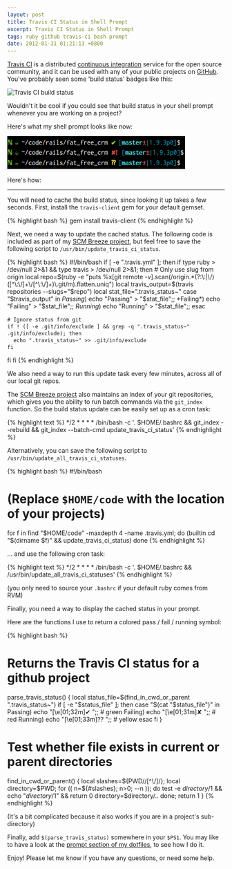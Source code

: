 ```yaml
---
layout: post
title: Travis CI Status in Shell Prompt
excerpt: Travis CI Status in Shell Prompt
tags: ruby github travis-ci bash prompt
date: 2012-01-31 01:21:13 +0800
---
```



[Travis CI](http://travis-ci.org/) is a distributed [continuous integration](http://en.wikipedia.org/wiki/Continuous_integration) service for the open source community, and it can be used with any of your public projects on [GitHub](https://github.com/). You've probably seen some 'build status' badges like this:

<img src="https://secure.travis-ci.org/travis-ci/travis-ci.png" alt="Travis CI build status">

Wouldn't it be cool if you could see that build status in your shell prompt whenever you are working on a project?

Here's what my shell prompt looks like now:

<img src="/images/posts/2012/01/travis_ci_prompt.png" alt="Travis CI status in prompt" />

Here's how:

----------------

You will need to cache the build status, since looking it up takes a few seconds. First, install the `travis-client` gem for your default gemset.

{% highlight bash %}
gem install travis-client
{% endhighlight %}


Next, we need a way to update the cached status.
The following code is included as part of my [SCM Breeze project](http://madebynathan.com/2011/10/18/git-shortcuts-like-youve-never-seen-before/), but feel free to save the following script to `/usr/bin/update_travis_ci_status`.

{% highlight bash %}
#!/bin/bash
if [ -e ".travis.yml" ]; then
  if type ruby > /dev/null 2>&1 && type travis > /dev/null 2>&1; then
    # Only use slug from origin
    local repo=$(ruby -e "puts %x[git remote -v].scan(/origin.*(?:\:|\/)([^\:\/]+\/[^\:\/]+)\.git/m).flatten.uniq")
    local travis_output=$(travis repositories --slugs="$repo")
    local stat_file=".travis_status~"
    case "$travis_output" in
    *Passing*) echo "Passing" > "$stat_file";;
    *Failing*) echo "Failing" > "$stat_file";;
    *Running*) echo "Running" > "$stat_file";;
    esac
    
    # Ignore status from git
    if ! ([ -e .git/info/exclude ] && grep -q ".travis_status~" .git/info/exclude); then 
      echo ".travis_status~" >> .git/info/exclude
    fi
  fi
fi
{% endhighlight %}

We also need a way to run this update task every few minutes, across all of our local git repos.

The [SCM Breeze project](http://madebynathan.com/2011/10/18/git-shortcuts-like-youve-never-seen-before/) also maintains an index of your git repositories, which gives you the ability to run batch commands via the `git_index` function.
So the build status update can be easily set up as a cron task:

{% highlight text %}
*/2 * * * * /bin/bash -c '. $HOME/.bashrc && git_index --rebuild && git_index --batch-cmd update_travis_ci_status'
{% endhighlight %}

Alternatively, you can save the following script to `/usr/bin/update_all_travis_ci_statuses`.

{% highlight bash %}
#!/bin/bash
# (Replace `$HOME/code` with the location of your projects)
for f in find "$HOME/code" -maxdepth 4 -name .travis.yml; do
  (builtin cd "$(dirname $f)" && update_travis_ci_status)
done
{% endhighlight %}

... and use the following cron task:

{% highlight text %}
*/2 * * * * /bin/bash -c '. $HOME/.bashrc && /usr/bin/update_all_travis_ci_statuses'
{% endhighlight %}

(you only need to source your `.bashrc` if your default ruby comes from RVM)


Finally, you need a way to display the cached status in your prompt.

Here are the functions I use to return a colored pass / fail / running symbol:

{% highlight bash %}
# Returns the Travis CI status for a github project
parse_travis_status() {
  local status_file=$(find_in_cwd_or_parent ".travis_status~")
  if [ -e "$status_file" ]; then
    case "$(cat "$status_file")" in
    Passing) echo "\[\e[01;32m\]✔ ";; # green
    Failing) echo "\[\e[01;31m\]✘ ";; # red
    Running) echo "\[\e[01;33m\]⁇ ";; # yellow
    esac
  fi
}

# Test whether file exists in current or parent directories
find_in_cwd_or_parent() {
  local slashes=${PWD//[^\/]/}; local directory=$PWD;
  for (( n=${#slashes}; n>0; --n )); do
    test -e $directory/$1 && echo "$directory/$1" && return 0
    directory=$directory/..
  done; return 1
}
{% endhighlight %}

(It's a bit complicated because it also works if you are in a project's sub-directory)

Finally, add `$(parse_travis_status)` somewhere in your `$PS1`. You may like to have a look at the [prompt section of my dotfiles](https://github.com/ndbroadbent/dotfiles/blob/master/bashrc/prompt.sh), to see how I do it.


Enjoy! Please let me know if you have any questions, or need some help.
